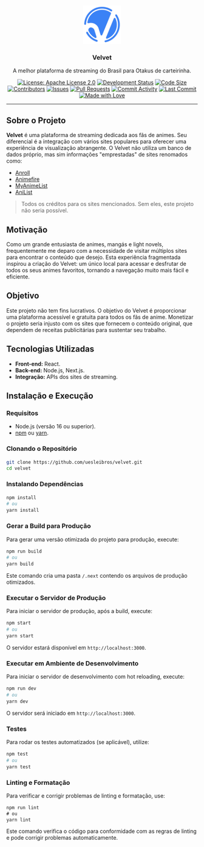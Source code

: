  <div align="center">
  <img src="/public/logo.png" width="100" alt="Velvet" />

  ### Velvet

  A melhor plataforma de streaming do Brasil para Otakus de carteirinha.

  [![License: Apache License 2.0](https://img.shields.io/badge/license-Apache%20License%202.0-blue?style=flat-square)](https://www.apache.org/licenses/LICENSE-2.0)
  [![Development Status](https://img.shields.io/badge/development%20status-alpha-red?style=flat-square)](https://github.com/orgs/uesleibros/velvet)
  [![Code Size](https://img.shields.io/github/languages/code-size/uesleibros/velvet?style=flat-square)](https://github.com/uesleibros/velvet)
  [![Contributors](https://img.shields.io/github/contributors/uesleibros/velvet?style=flat-square)](https://github.com/uesleibros/velvet/graphs/contributors)
  [![Issues](https://img.shields.io/github/issues/uesleibros/velvet?style=flat-square)](https://github.com/uesleibros/velvet/issues)
  [![Pull Requests](https://img.shields.io/github/issues-pr/uesleibros/velvet?style=flat-square)](https://github.com/uesleibros/velvet/pulls)
  [![Commit Activity](https://img.shields.io/github/commit-activity/t/uesleibros/velvet?style=flat-square)](https://github.com/uesleibros/velvet/commits/main)
  [![Last Commit](https://img.shields.io/github/last-commit/uesleibros/velvet?style=flat-square)](https://github.com/uesleibros/velvet/commits/main)
  [![Made with Love](https://img.shields.io/badge/made%20with-love-pink?style=flat-square)](https://github.com/uesleibros/velvet/graphs/contributors)

  ---

</div>

## Sobre o Projeto

**Velvet** é uma plataforma de streaming dedicada aos fãs de animes. Seu diferencial é a integração com vários sites populares para oferecer uma experiência de visualização abrangente. O Velvet não utiliza um banco de dados próprio, mas sim informações "emprestadas" de sites renomados como:

- [Anroll](https://anroll.net/)
- [Animefire](https://animefire.plus/)
- [MyAnimeList](https://myanimelist.net/)
- [AniList](https://anilist.co/)

> Todos os créditos para os sites mencionados. Sem eles, este projeto não seria possível.

## Motivação

Como um grande entusiasta de animes, mangás e light novels, frequentemente me deparo com a necessidade de visitar múltiplos sites para encontrar o conteúdo que desejo. Esta experiência fragmentada inspirou a criação do Velvet: um único local para acessar e desfrutar de todos os seus animes favoritos, tornando a navegação muito mais fácil e eficiente.

## Objetivo

Este projeto não tem fins lucrativos. O objetivo do Velvet é proporcionar uma plataforma acessível e gratuita para todos os fãs de anime. Monetizar o projeto seria injusto com os sites que fornecem o conteúdo original, que dependem de receitas publicitárias para sustentar seu trabalho.

## Tecnologias Utilizadas

- **Front-end:** React.
- **Back-end:** Node.js, Next.js.
- **Integração:** APIs dos sites de streaming.

## Instalação e Execução

### Requisitos

- Node.js (versão 16 ou superior).
- [npm](https://npmjs.com) ou [yarn](https://yarnpkg.com).

### Clonando o Repositório

```bash
git clone https://github.com/uesleibros/velvet.git
cd velvet
```

### Instalando Dependências

```bash
npm install
# ou
yarn install
```

### Gerar a Build para Produção

Para gerar uma versão otimizada do projeto para produção, execute:

```bash
npm run build
# ou
yarn build
```

Este comando cria uma pasta `/.next` contendo os arquivos de produção otimizados.

### Executar o Servidor de Produção

Para iniciar o servidor de produção, após a build, execute:

```bash
npm start
# ou
yarn start
```

O servidor estará disponível em `http://localhost:3000`.

### Executar em Ambiente de Desenvolvimento

Para iniciar o servidor de desenvolvimento com hot reloading, execute:

```bash
npm run dev
# ou
yarn dev
```

O servidor será iniciado em `http://localhost:3000`.

### Testes

Para rodar os testes automatizados (se aplicável), utilize:

```bash
npm test
# ou
yarn test
```

### Linting e Formatação

Para verificar e corrigir problemas de linting e formatação, use:

```baah
npm run lint
# ou
yarn lint
```

Este comando verifica o código para conformidade com as regras de linting e pode corrigir problemas automaticamente.
